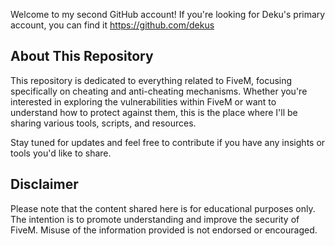 Welcome to my second GitHub account! If you're looking for Deku's primary account, you can find it https://github.com/dekus

## About This Repository

This repository is dedicated to everything related to FiveM, focusing specifically on cheating and anti-cheating mechanisms. Whether you're interested in exploring the vulnerabilities within FiveM or want to understand how to protect against them, this is the place where I'll be sharing various tools, scripts, and resources.

Stay tuned for updates and feel free to contribute if you have any insights or tools you'd like to share.

## Disclaimer

Please note that the content shared here is for educational purposes only. The intention is to promote understanding and improve the security of FiveM. Misuse of the information provided is not endorsed or encouraged.
